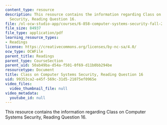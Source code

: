 ```yaml
---
content_type: resource
description: This resource contains the information regarding Class on Computer Systems
  Security, Reading Question 16.
file: /ol-ocw-studio-app/courses/6-858-computer-systems-security-fall-2014/99353ca2e45f569c31d521075ef0965e_MIT6_858F14_Reading16.pdf
file_size: 84937
file_type: application/pdf
learning_resource_types:
- Readings
license: https://creativecommons.org/licenses/by-nc-sa/4.0/
ocw_type: OCWFile
parent_title: Readings
parent_type: CourseSection
parent_uid: 50ab49ba-d54a-f501-0f69-d11b0bb294be
resourcetype: Document
title: Class on Computer Systems Security, Reading Question 16
uid: 99353ca2-e45f-569c-31d5-21075ef0965e
video_files:
  video_thumbnail_file: null
video_metadata:
  youtube_id: null
---
```

This resource contains the information regarding Class on Computer Systems Security, Reading Question 16.